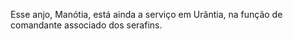 ﻿Esse anjo, Manótia, está ainda a serviço em Urântia, na função de comandante associado dos serafins.